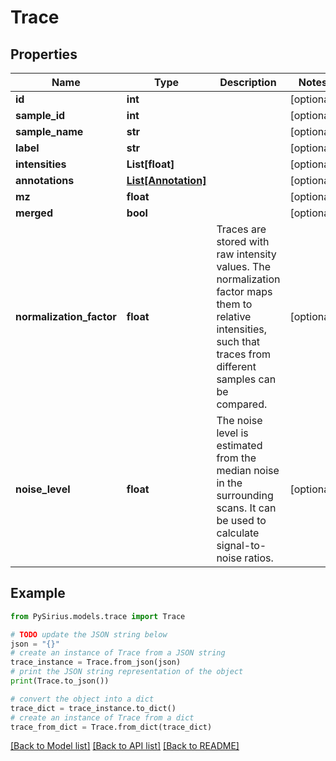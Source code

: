 # Trace


## Properties

Name | Type | Description | Notes
------------ | ------------- | ------------- | -------------
**id** | **int** |  | [optional] 
**sample_id** | **int** |  | [optional] 
**sample_name** | **str** |  | [optional] 
**label** | **str** |  | [optional] 
**intensities** | **List[float]** |  | [optional] 
**annotations** | [**List[Annotation]**](Annotation.md) |  | [optional] 
**mz** | **float** |  | [optional] 
**merged** | **bool** |  | [optional] 
**normalization_factor** | **float** | Traces are stored with raw intensity values. The normalization factor maps them to relative intensities,  such that traces from different samples can be compared. | [optional] 
**noise_level** | **float** | The noise level is estimated from the median noise in the surrounding scans. It can be used to  calculate signal-to-noise ratios. | [optional] 

## Example

```python
from PySirius.models.trace import Trace

# TODO update the JSON string below
json = "{}"
# create an instance of Trace from a JSON string
trace_instance = Trace.from_json(json)
# print the JSON string representation of the object
print(Trace.to_json())

# convert the object into a dict
trace_dict = trace_instance.to_dict()
# create an instance of Trace from a dict
trace_from_dict = Trace.from_dict(trace_dict)
```
[[Back to Model list]](../README.md#documentation-for-models) [[Back to API list]](../README.md#documentation-for-api-endpoints) [[Back to README]](../README.md)



